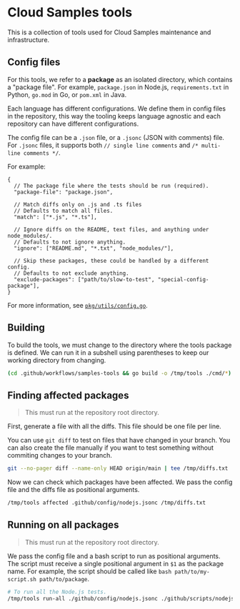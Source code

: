 # Cloud Samples tools

This is a collection of tools used for Cloud Samples maintenance and infrastructure.

## Config files

For this tools, we refer to a **package** as an isolated directory, which contains a "package file".
For example, `package.json` in Node.js, `requirements.txt` in Python, `go.mod` in Go, or `pom.xml` in Java.

Each language has different configurations.
We define them in config files in the repository, this way the tooling keeps language agnostic and each repository can have different configurations.

The config file can be a `.json` file, or a `.jsonc` (JSON with comments) file.
For `.jsonc` files, it supports both `// single line comments` and `/* multi-line comments */`.

For example:

```jsonc
{
  // The package file where the tests should be run (required).
  "package-file": "package.json",

  // Match diffs only on .js and .ts files
  // Defaults to match all files.
  "match": ["*.js", "*.ts"],

  // Ignore diffs on the README, text files, and anything under node_modules/.
  // Defaults to not ignore anything.
  "ignore": ["README.md", "*.txt", "node_modules/"],

  // Skip these packages, these could be handled by a different config.
  // Defaults to not exclude anything.
  "exclude-packages": ["path/to/slow-to-test", "special-config-package"],
}
```

For more information, see [`pkg/utils/config.go`](pkg/utils/config.go).

## Building

To build the tools, we must change to the directory where the tools package is defined.
We can run it in a subshell using parentheses to keep our working directory from changing.

```sh
(cd .github/workflows/samples-tools && go build -o /tmp/tools ./cmd/*)
```

## Finding affected packages

> This must run at the repository root directory.

First, generate a file with all the diffs.
This file should be one file per line.

You can use `git diff` to test on files that have changed in your branch.
You can also create the file manually if you want to test something without commiting changes to your branch.

```sh
git --no-pager diff --name-only HEAD origin/main | tee /tmp/diffs.txt
```

Now we can check which packages have been affected.
We pass the config file and the diffs file as positional arguments.

```sh
/tmp/tools affected .github/config/nodejs.jsonc /tmp/diffs.txt
```

## Running on all packages

> This must run at the repository root directory.

We pass the config file and a bash script to run as positional arguments.
The script must receive a single positional argument in `$1` as the package name.
For example, the script should be called like `bash path/to/my-script.sh path/to/package`.

```sh
# To run all the Node.js tests.
/tmp/tools run-all ./github/config/nodejs.jsonc ./github/scripts/nodejs-test.sh
```

